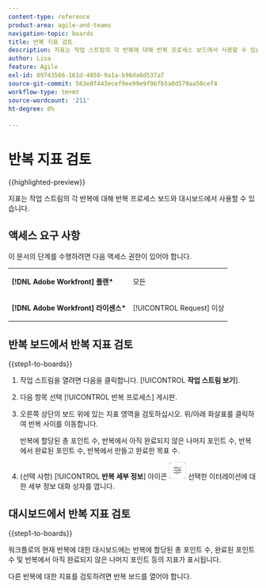 ```yaml
---
content-type: reference
product-area: agile-and-teams
navigation-topic: boards
title: 반복 지표 검토
description: 지표는 작업 스트림의 각 반복에 대해 반복 프로세스 보드에서 사용할 수 있습니다.
author: Lisa
feature: Agile
exl-id: 09743566-161d-4850-9a1a-b96da6d537a7
source-git-commit: 563e0f443ecef9ee99e9f9bfb5a0d579aa50cef4
workflow-type: tm+mt
source-wordcount: '211'
ht-degree: 0%

---
```


# 반복 지표 검토

{{highlighted-preview}}

지표는 작업 스트림의 각 반복에 대해 반복 프로세스 보드와 대시보드에서 사용할 수 있습니다.

## 액세스 요구 사항

이 문서의 단계를 수행하려면 다음 액세스 권한이 있어야 합니다.

<table style="table-layout:auto"> 
 <col> 
 </col> 
 <col> 
 </col> 
 <tbody> 
  <tr> 
   <td role="rowheader"><strong>[!DNL Adobe Workfront] 플랜*</strong></td> 
   <td> <p>모든</p> </td> 
  </tr> 
  <tr> 
   <td role="rowheader"><strong>[!DNL Adobe Workfront] 라이센스*</strong></td> 
   <td> <p>[!UICONTROL Request] 이상</p> </td> 
  </tr> 
 </tbody> 
</table>

## 반복 보드에서 반복 지표 검토

{{step1-to-boards}}

1. 작업 스트림을 열려면 다음을 클릭합니다. [!UICONTROL **작업 스트림 보기**].
1. 다음 항목 선택 [!UICONTROL 반복 프로세스] 게시판.
1. 오른쪽 상단의 보드 위에 있는 지표 영역을 검토하십시오. 위/아래 화살표를 클릭하여 반복 사이를 이동합니다.

   반복에 할당된 총 포인트 수, 반복에서 아직 완료되지 않은 나머지 포인트 수, 반복에서 완료된 포인트 수, <span class="preview">반복에서 만들고 완료한 목표 수</span>.

1. (선택 사항) [!UICONTROL **반복 세부 정보**] 아이콘 ![반복 세부 정보](assets/iteration-details-button.png) 선택한 이터레이션에 대한 세부 정보 대화 상자를 엽니다.

## 대시보드에서 반복 지표 검토

{{step1-to-boards}}

워크플로의 현재 반복에 대한 대시보드에는 반복에 할당된 총 포인트 수, 완료된 포인트 수 및 반복에서 아직 완료되지 않은 나머지 포인트 등의 지표가 표시됩니다.

다른 반복에 대한 지표를 검토하려면 반복 보드를 열어야 합니다.
